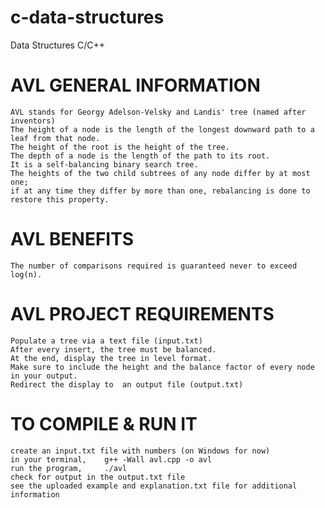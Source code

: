 # c-data-structures
Data Structures C/C++

# AVL GENERAL INFORMATION
    AVL stands for Georgy Adelson-Velsky and Landis' tree (named after inventors)
    The height of a node is the length of the longest downward path to a leaf from that node.
    The height of the root is the height of the tree.
    The depth of a node is the length of the path to its root.
    It is a self-balancing binary search tree.
    The heights of the two child subtrees of any node differ by at most one;
    if at any time they differ by more than one, rebalancing is done to restore this property.

# AVL BENEFITS
    The number of comparisons required is guaranteed never to exceed log(n).
    
# AVL PROJECT REQUIREMENTS
    Populate a tree via a text file (input.txt)
    After every insert, the tree must be balanced.
    At the end, display the tree in level format.
    Make sure to include the height and the balance factor of every node in your output.
    Redirect the display to  an output file (output.txt)

# TO COMPILE & RUN IT
    create an input.txt file with numbers (on Windows for now)
    in your terminal,    g++ -Wall avl.cpp -o avl
    run the program,     ./avl
    check for output in the output.txt file
    see the uploaded example and explanation.txt file for additional information
